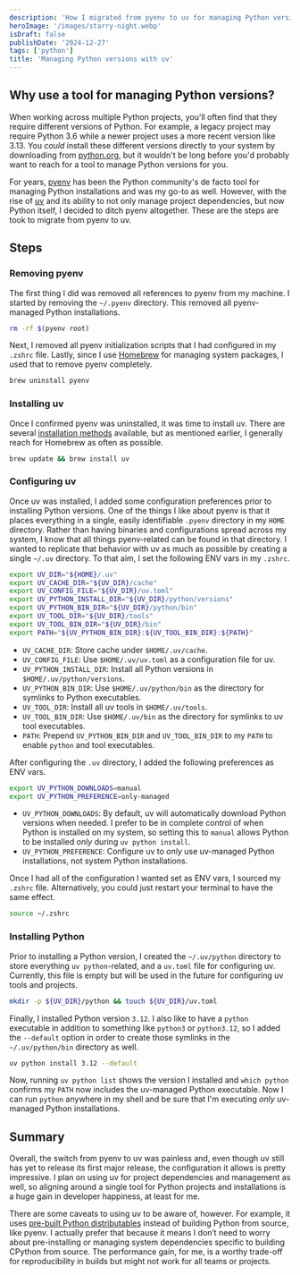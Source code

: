 ```yaml
---
description: 'How I migrated from pyenv to uv for managing Python versions.'
heroImage: '/images/starry-night.webp'
isDraft: false
publishDate: '2024-12-27'
tags: ['python']
title: 'Managing Python versions with uv'
---
```


## Why use a tool for managing Python versions?

When working across multiple Python projects, you'll often find that they require different versions of Python. For example, a legacy project may require Python 3.6 while a newer project uses a more recent version like 3.13. You _could_ install these different versions directly to your system by downloading from [python.org](https://www.python.org/), but it wouldn't be long before you'd probably want to reach for a tool to manage Python versions for you.

For years, [pyenv](https://github.com/pyenv/pyenv) has been the Python community's de facto tool for managing Python installations and was my go-to as well. However, with the rise of [uv](https://docs.astral.sh/uv/) and its ability to not only manage project dependencies, but now Python itself, I decided to ditch pyenv altogether. These are the steps are took to migrate from pyenv to uv.

## Steps

### Removing pyenv

The first thing I did was removed all references to pyenv from my machine. I started by removing the `~/.pyenv` directory. This removed all pyenv-managed Python installations.

```sh
rm -rf $(pyenv root)
```

Next, I removed all pyenv initialization scripts that I had configured in my `.zshrc` file. Lastly, since I use [Homebrew](https://brew.sh/) for managing system packages, I used that to remove pyenv completely.

```sh
brew uninstall pyenv
```

### Installing uv

Once I confirmed pyenv was uninstalled, it was time to install uv. There are several [installation methods](https://docs.astral.sh/uv/getting-started/installation/) available, but as mentioned earlier, I generally reach for Homebrew as often as possible.

```sh
brew update && brew install uv
```

### Configuring uv

Once uv was installed, I added some configuration preferences prior to installing Python versions. One of the things I like about pyenv is that it places everything in a single, easily identifiable `.pyenv` directory in my `HOME` directory. Rather than having binaries and configurations spread across my system, I know that all things pyenv-related can be found in that directory. I wanted to replicate that behavior with uv as much as possible by creating a single `~/.uv` directory. To that aim, I set the following ENV vars in my `.zshrc`.

```sh
export UV_DIR="${HOME}/.uv"
export UV_CACHE_DIR="${UV_DIR}/cache"
export UV_CONFIG_FILE="${UV_DIR}/uv.toml"
export UV_PYTHON_INSTALL_DIR="${UV_DIR}/python/versions"
export UV_PYTHON_BIN_DIR="${UV_DIR}/python/bin"
export UV_TOOL_DIR="${UV_DIR}/tools"
export UV_TOOL_BIN_DIR="${UV_DIR}/bin"
export PATH="${UV_PYTHON_BIN_DIR}:${UV_TOOL_BIN_DIR}:${PATH}"
```

- `UV_CACHE_DIR`: Store cache under `$HOME/.uv/cache`.
- `UV_CONFIG_FILE`: Use `$HOME/.uv/uv.toml` as a configuration file for uv.
- `UV_PYTHON_INSTALL_DIR`: Install all Python versions in `$HOME/.uv/python/versions`.
- `UV_PYTHON_BIN_DIR`: Use `$HOME/.uv/python/bin` as the directory for symlinks to Python executables.
- `UV_TOOL_DIR`: Install all uv tools in `$HOME/.uv/tools`.
- `UV_TOOL_BIN_DIR`: Use `$HOME/.uv/bin` as the directory for symlinks to uv tool executables.
- `PATH`: Prepend `UV_PYTHON_BIN_DIR` and `UV_TOOL_BIN_DIR` to my `PATH` to enable `python` and tool executables.

After configuring the `.uv` directory, I added the following preferences as ENV vars.

```sh
export UV_PYTHON_DOWNLOADS=manual
export UV_PYTHON_PREFERENCE=only-managed
```

- `UV_PYTHON_DOWNLOADS`: By default, uv will automatically download Python versions when needed. I prefer to be in complete control of when Python is installed on my system, so setting this to `manual` allows Python to be installed _only_ during `uv python install`.
- `UV_PYTHON_PREFERENCE`: Configure uv to _only_ use uv-managed Python installations, not system Python installations.

Once I had all of the configuration I wanted set as ENV vars, I sourced my `.zshrc` file. Alternatively, you could just restart your terminal to have the same effect.

```sh
source ~/.zshrc
```

### Installing Python

Prior to installing a Python version, I created the `~/.uv/python` directory to store everything `uv python`-related, and a `uv.toml` file for configuring uv. Currently, this file is empty but will be used in the future for configuring uv tools and projects.

```sh
mkdir -p ${UV_DIR}/python && touch ${UV_DIR}/uv.toml
```

Finally, I installed Python version `3.12`. I also like to have a `python` executable in addition to something like `python3` or `python3.12`, so I added the `--default` option in order to create those symlinks in the `~/.uv/python/bin` directory as well.

```sh
uv python install 3.12 --default
```

Now, running `uv python list` shows the version I installed and `which python` confirms my `PATH` now includes the uv-managed Python executable. Now I can run `python` anywhere in my shell and be sure that I'm executing _only_ uv-managed Python installations.

## Summary

Overall, the switch from pyenv to uv was painless and, even though uv still has yet to release its first major release, the configuration it allows is pretty impressive. I plan on using uv for project dependencies and management as well, so aligning around a single tool for Python projects and installations is a huge gain in developer happiness, at least for me.

There are some caveats to using uv to be aware of, however. For example, it uses [pre-built Python distributables](https://docs.astral.sh/uv/concepts/python-versions/#cpython-distributions) instead of building Python from source, like pyenv. I actually prefer that because it means I don’t need to worry about pre-installing or managing system dependencies specific to building CPython from source. The performance gain, for me, is a worthy trade-off for reproducibility in builds but might not work for all teams or projects.
